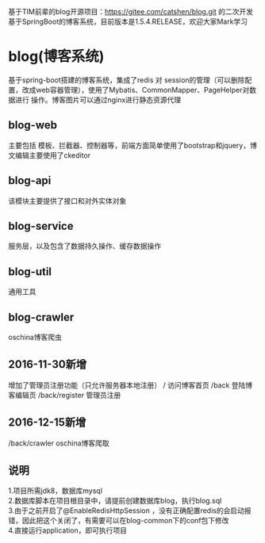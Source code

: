 基于TIM前辈的blog开源项目：https://gitee.com/catshen/blog.git 的二次开发<br/>
基于SpringBoot的博客系统，目前版本是1.5.4.RELEASE，欢迎大家Mark学习
# blog(博客系统)
  基于spring-boot搭建的博客系统，集成了redis 对 session的管理（可以删除配置，改成web容器管理），使用了Mybatis、CommonMapper、PageHelper对数据进行   操作。博客图片可以通过nginx进行静态资源代理
  
## blog-web
  主要包括 模板、拦截器、控制器等，前端方面简单使用了bootstrap和jquery，博文编辑主要使用了ckeditor  
  
  
## blog-api
   该模块主要提供了接口和对外实体对象
   
## blog-service
服务层，以及包含了数据持久操作、缓存数据操作
## blog-util
通用工具
## blog-crawler
oschina博客爬虫
## 2016-11-30新增
增加了管理员注册功能（只允许服务器本地注册）
/ 访问博客首页
/back 登陆博客编辑页
/back/register 管理员注册
## 2016-12-15新增
/back/crawler oschina博客爬取

## 说明
1.项目所需jdk8，数据库mysql<br/>
2.数据库脚本在项目根目录中，请提前创建数据库blog，执行blog.sql<br/>
3.由于之前开启了@EnableRedisHttpSession ，没有正确配置redis的会启动报错，因此把这个关闭了，有需要可以在blog-common下的conf包下修改<br/>
4.直接运行application，即可执行项目
